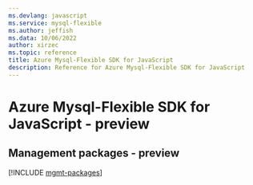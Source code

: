```yaml
---
ms.devlang: javascript
ms.service: mysql-flexible
ms.author: jeffish
ms.data: 10/06/2022
author: xirzec
ms.topic: reference
title: Azure Mysql-Flexible SDK for JavaScript
description: Reference for Azure Mysql-Flexible SDK for JavaScript
---
```

# Azure Mysql-Flexible SDK for JavaScript - preview

## Management packages - preview
[!INCLUDE [mgmt-packages](mysql-flexible-mgmt-index.md)]

